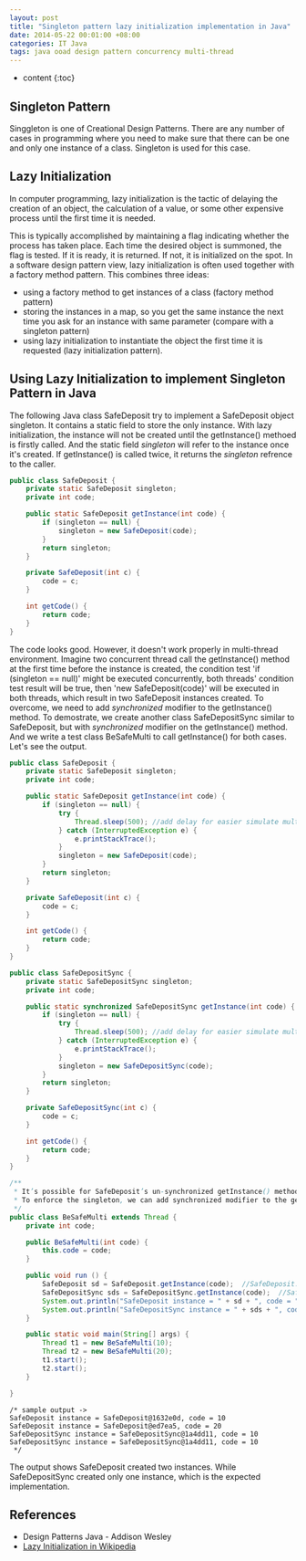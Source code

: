 ```yaml
---
layout: post
title: "Singleton pattern lazy initialization implementation in Java"
date: 2014-05-22 00:01:00 +08:00
categories: IT Java
tags: java ooad design pattern concurrency multi-thread
---
```


* content
{:toc}

## Singleton Pattern
Singgleton is one of Creational Design Patterns. There are any number of cases in programming where you need to make sure that there can be one and only one instance of a class. Singleton is used for this case.

## Lazy Initialization
In computer programming, lazy initialization is the tactic of delaying the creation of an object, the calculation of a value, or some other expensive process until the first time it is needed.




This is typically accomplished by maintaining a flag indicating whether the process has taken place. Each time the desired object is summoned, the flag is tested. If it is ready, it is returned. If not, it is initialized on the spot.
In a software design pattern view, lazy initialization is often used together with a factory method pattern. This combines three ideas:
* using a factory method to get instances of a class (factory method pattern) 
* storing the instances in a map, so you get the same instance the next time you ask for an instance with same parameter (compare with a singleton pattern) 
* using lazy initialization to instantiate the object the first time it is requested (lazy initialization pattern). 

## Using Lazy Initialization to implement Singleton Pattern in Java
The following Java class SafeDeposit try to implement a SafeDeposit object singleton. It contains a static field to store the only instance. With lazy initialization, the instance will not be created until the getInstance() methoed is firstly called. And the static field *singleton* will refer to the instance once it's created. If getInstance() is called twice, it returns the *singleton* refrence to the caller.

```java
public class SafeDeposit {
    private static SafeDeposit singleton;
    private int code;

    public static SafeDeposit getInstance(int code) {
        if (singleton == null) {
            singleton = new SafeDeposit(code);
        }
        return singleton;
    }

    private SafeDeposit(int c) {
        code = c;
    }

    int getCode() {
        return code;
    }
}
```

The code looks good. However, it doesn't work properly in multi-thread environment. Imagine two concurrent thread call the getInstance() method at the first time before the instance is created, the condition test 'if (singleton == null)' might be executed concurrently, both threads' condition test result will be true, then 'new SafeDeposit(code)' will be executed in both threads, which result in two SafeDeposit instances created. To overcome, we need to add *synchronized* modifier to the getInstance() method.
To demostrate, we create another class SafeDepositSync similar to SafeDeposit, but with *synchronized* modifier on the getInstance() method. And we write a test class BeSafeMulti to call getInstance() for both cases. Let's see the output.

```java
public class SafeDeposit {
    private static SafeDeposit singleton;
    private int code;

    public static SafeDeposit getInstance(int code) {
        if (singleton == null) {
            try {
                Thread.sleep(500); //add delay for easier simulate multi-thread case
            } catch (InterruptedException e) {
                e.printStackTrace();
            }
            singleton = new SafeDeposit(code);
        }
        return singleton;
    }

    private SafeDeposit(int c) {
        code = c;
    }

    int getCode() {
        return code;
    }
}

public class SafeDepositSync {
    private static SafeDepositSync singleton;
    private int code;

    public static synchronized SafeDepositSync getInstance(int code) {
        if (singleton == null) {
            try {
                Thread.sleep(500); //add delay for easier simulate multi-thread case
            } catch (InterruptedException e) {
                e.printStackTrace();
            }
            singleton = new SafeDepositSync(code);
        }
        return singleton;
    }

    private SafeDepositSync(int c) {
        code = c;
    }

    int getCode() {
        return code;
    }
}

/**
 * It’s possible for SafeDeposit’s un-synchronized getInstance() method to return more than one instance of the class.
 * To enforce the singleton, we can add synchronized modifier to the getInstance() method.
 */
public class BeSafeMulti extends Thread {
    private int code;

    public BeSafeMulti(int code) {
        this.code = code;
    }

    public void run () {
        SafeDeposit sd = SafeDeposit.getInstance(code);  //SafeDeposit.getInstance() is un-synchronized.
        SafeDepositSync sds = SafeDepositSync.getInstance(code);  //SafeDepositSync.getInstance() is synchronized.
        System.out.println("SafeDeposit instance = " + sd + ", code = " + sd.getCode());
        System.out.println("SafeDepositSync instance = " + sds + ", code = " + sds.getCode());
    }

    public static void main(String[] args) {
        Thread t1 = new BeSafeMulti(10);
        Thread t2 = new BeSafeMulti(20);
        t1.start();
        t2.start();
    }

}
```

```
/* sample output ->
SafeDeposit instance = SafeDeposit@1632e0d, code = 10
SafeDeposit instance = SafeDeposit@ed7ea5, code = 20
SafeDepositSync instance = SafeDepositSync@1a4dd11, code = 10
SafeDepositSync instance = SafeDepositSync@1a4dd11, code = 10
 */
```
The output shows SafeDeposit created two instances. While SafeDepositSync created only one instance, which is the expected implementation.


## References
* Design Patterns Java - Addison Wesley
* [Lazy Initialization in Wikipedia](https://en.wikipedia.org/wiki/Lazy_initialization)